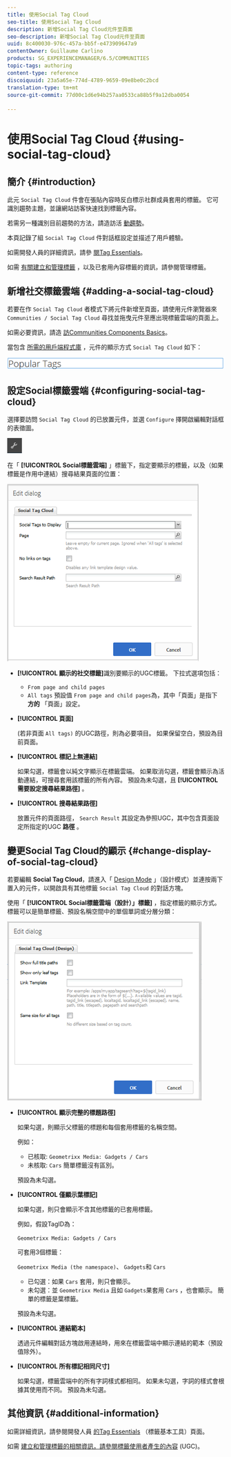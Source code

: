 ```yaml
---
title: 使用Social Tag Cloud
seo-title: 使用Social Tag Cloud
description: 新增Social Tag Cloud元件至頁面
seo-description: 新增Social Tag Cloud元件至頁面
uuid: 8c400030-976c-457a-bb5f-e473909647a9
contentOwner: Guillaume Carlino
products: SG_EXPERIENCEMANAGER/6.5/COMMUNITIES
topic-tags: authoring
content-type: reference
discoiquuid: 23a5a65e-774d-4789-9659-09e8be0c2bcd
translation-type: tm+mt
source-git-commit: 77d00c1d6e94b257aa0533ca88b5f9a12dba0054

---
```



# 使用Social Tag Cloud {#using-social-tag-cloud}

## 簡介 {#introduction}

此元 `Social Tag Cloud` 件會在張貼內容時反白標示社群成員套用的標籤。 它可識別趨勢主題，並讓網站訪客快速找到標籤內容。

若需另一種識別目前趨勢的方法，請造訪活 [動趨勢](trends.md)。

本頁記錄了組 `Social Tag Cloud` 件對話框設定並描述了用戶體驗。

如需開發人員的詳細資訊，請參 [閱Tag Essentials](tag.md)。

如需 [有關建立和管理標籤](../../help/sites-administering/tags.md) ，以及已套用內容標籤的資訊，請參閱管理標籤。

## 新增社交標籤雲端 {#adding-a-social-tag-cloud}

若要在作 `Social Tag Cloud` 者模式下將元件新增至頁面，請使用元件瀏覽器來 `Communities / Social Tag Cloud` 尋找並拖曳元件至應出現標籤雲端的頁面上。

如需必要資訊，請造 [訪Communities Components Basics](basics.md)。

當包含 [所需的用戶端程式庫](tag.md#essentials-for-client-side) ，元件的顯示方式 `Social Tag Cloud` 如下：

![chlimage_1-303](assets/chlimage_1-303.png)

## 設定Social標籤雲端 {#configuring-social-tag-cloud}

選擇要訪問 `Social Tag Cloud` 的已放置元件，並選 `Configure` 擇開啟編輯對話框的表徵圖。

![chlimage_1-304](assets/chlimage_1-304.png)

在「 **[!UICONTROL Social標籤雲端]** 」標籤下，指定要顯示的標籤，以及（如果標籤是作用中連結）搜尋結果頁面的位置：

![chlimage_1-305](assets/chlimage_1-305.png)

* **[!UICONTROL 顯示的社交標籤]**&#x200B;識別要顯示的UGC標籤。 下拉式選項包括：

   * `From page and child pages`
   * `All tags`
   預設值 `From page and child pages`為，其中「頁面」是指下 **方的** 「頁面」設定。

* **[!UICONTROL 頁面]**

   (若非頁面 `All tags)` 的UGC路徑，則為必要項目。 如果保留空白，預設為目前頁面。

* **[!UICONTROL 標記上無連結]**

   如果勾選，標籤會以純文字顯示在標籤雲端。 如果取消勾選，標籤會顯示為活動連結，可搜尋套用該標籤的所有內容。 預設為未勾選，且 **[!UICONTROL 需要設定搜尋結果路徑]** 。

* **[!UICONTROL 搜尋結果路徑]**

   放置元件的頁面路徑， `Search Result` 其設定為參照UGC，其中包含頁面設定所指定的UGC **路徑** 。

## 變更Social Tag Cloud的顯示 {#change-display-of-social-tag-cloud}

若要編輯 **Social Tag Cloud**，請進入「 [Design Mode](../../help/sites-authoring/default-components-designmode.md) 」（設計模式）並連按兩下置入的元件，以開啟具有其他標籤 `Social Tag Cloud` 的對話方塊。

使用「 **[!UICONTROL Social標籤雲端（設計）」標籤]** ，指定標籤的顯示方式。 標籤可以是簡單標籤、預設名稱空間中的單個單詞或分層分類：

![chlimage_1-306](assets/chlimage_1-306.png)

* **[!UICONTROL 顯示完整的標題路徑]**

   如果勾選，則顯示父標籤的標題和每個套用標籤的名稱空間。

   例如：

   * 已核取: `Geometrixx Media: Gadgets / Cars`
   * 未核取: `Cars`
   簡單標籤沒有區別。

   預設為未勾選。

* **[!UICONTROL 僅顯示葉標記]**

   如果勾選，則只會顯示不含其他標籤的已套用標籤。

   例如，假設TagID為：

   `Geometrixx Media: Gadgets / Cars`

   可套用3個標籤：

   `Geometrixx Media (the namespace)`、 `Gadgets`和 `Cars`

   * 已勾選：如果 `Cars` 套用，則只會顯示。
   * 未勾選：並 `Geometrixx Media` 且如 `Gadgets`果套用 `Cars` ，也會顯示。
   簡單的標籤是葉標籤。

   預設為未勾選。

* **[!UICONTROL 連結範本]**

   透過元件編輯對話方塊啟用連結時，用來在標籤雲端中顯示連結的範本（預設值除外）。

* **[!UICONTROL 所有標記相同尺寸]**

   如果勾選，標籤雲端中的所有字詞樣式都相同。 如果未勾選，字詞的樣式會根據其使用而不同。 預設為未勾選。

## 其他資訊 {#additional-information}

如需詳細資訊，請參閱開發人員 [的Tag Essentials](tag.md) （標籤基本工具）頁面。

如需 [建立和管理標籤的相關資訊，請參閱標籤使用者產生的內容](tag-ugc.md) (UGC)。
